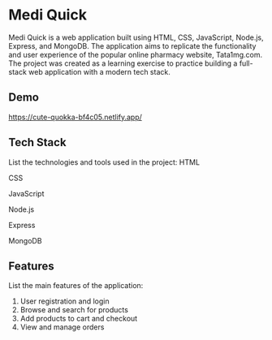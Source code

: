 
# Medi Quick
Medi Quick is a web application built using HTML, CSS, JavaScript, Node.js, Express, and MongoDB. The application aims to replicate the functionality and user experience of the popular online pharmacy website, Tata1mg.com. The project was created as a learning exercise to practice building a full-stack web application with a modern tech stack. 


## Demo

https://cute-quokka-bf4c05.netlify.app/


## Tech Stack
List the technologies and tools used in the project:
HTML

CSS

JavaScript 

Node.js 

Express 

MongoDB


## Features

List the main features of the application:

1. User registration and login
2. Browse and search for products
3. Add products to cart and checkout
4. View and manage orders




